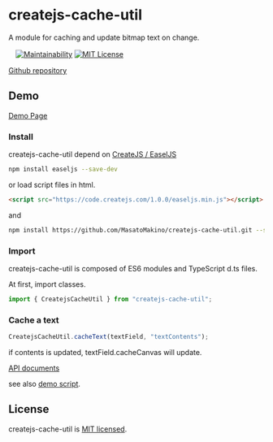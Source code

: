 # createjs-cache-util

A module for caching and update bitmap text on change.

　[![Maintainability](https://api.codeclimate.com/v1/badges/aa68e67573e06757daf2/maintainability)](https://codeclimate.com/github/MasatoMakino/createjs-cache-util/maintainability)
[![MIT License](http://img.shields.io/badge/license-MIT-blue.svg?style=flat)](LICENSE)

[Github repository](https://github.com/MasatoMakino/createjs-cache-util)


## Demo

[Demo Page](https://masatomakino.github.io/createjs-cache-util/demo/index.html)

### Install

createjs-cache-util depend on [CreateJS / EaselJS](https://github.com/CreateJS/EaselJS)

```bash
npm install easeljs --save-dev
```

or load script files in html.

```html
<script src="https://code.createjs.com/1.0.0/easeljs.min.js"></script>
```

and

```bash
npm install https://github.com/MasatoMakino/createjs-cache-util.git --save-dev
```

### Import

createjs-cache-util is composed of ES6 modules and TypeScript d.ts files.

At first, import classes.

```js
import { CreatejsCacheUtil } from "createjs-cache-util";
```

### Cache a text

```js
CreatejsCacheUtil.cacheText(textField, "textContents");
```
if contents is updated, textField.cacheCanvas will update. 

[API documents](https://masatomakino.github.io/createjs-cache-util/api/)

see also [demo script](https://masatomakino.github.io/createjs-cache-util/demo/main.js).

## License

createjs-cache-util is [MIT licensed](LICENSE).

